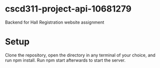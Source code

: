 # cscd311-project-api-10681279
Backend for Hall Registration website assignment

# Setup
Clone the repository, open the directory in any terminal of your choice, and run npm install.
Run npm start afterwards to start the server.
